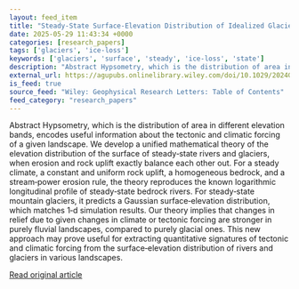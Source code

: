 ```yaml
---
layout: feed_item
title: "Steady‐State Surface‐Elevation Distribution of Idealized Glaciers and Rivers"
date: 2025-05-29 11:43:34 +0000
categories: [research_papers]
tags: ['glaciers', 'ice-loss']
keywords: ['glaciers', 'surface', 'steady', 'ice-loss', 'state']
description: "Abstract Hypsometry, which is the distribution of area in different elevation bands, encodes useful information about the tectonic and climatic forcing of a ..."
external_url: https://agupubs.onlinelibrary.wiley.com/doi/10.1029/2024GL113948?af=R
is_feed: true
source_feed: "Wiley: Geophysical Research Letters: Table of Contents"
feed_category: "research_papers"
---
```


Abstract Hypsometry, which is the distribution of area in different elevation bands, encodes useful information about the tectonic and climatic forcing of a given landscape. We develop a unified mathematical theory of the elevation distribution of the surface of steady‐state rivers and glaciers, when erosion and rock uplift exactly balance each other out. For a steady climate, a constant and uniform rock uplift, a homogeneous bedrock, and a stream‐power erosion rule, the theory reproduces the known logarithmic longitudinal profile of steady‐state bedrock rivers. For steady‐state mountain glaciers, it predicts a Gaussian surface‐elevation distribution, which matches 1‐d simulation results. Our theory implies that changes in relief due to given changes in climate or tectonic forcing are stronger in purely fluvial landscapes, compared to purely glacial ones. This new approach may prove useful for extracting quantitative signatures of tectonic and climatic forcing from the surface‐elevation distribution of rivers and glaciers in various landscapes.

[Read original article](https://agupubs.onlinelibrary.wiley.com/doi/10.1029/2024GL113948?af=R)
